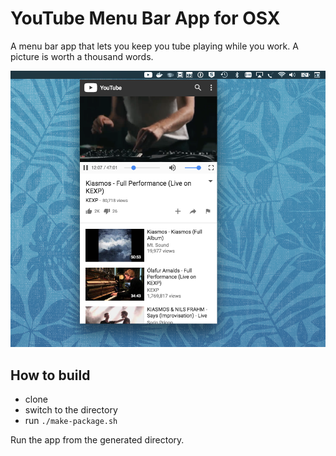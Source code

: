 # YouTube Menu Bar App for OSX

A menu bar app that lets you keep you tube playing while you work. A picture is worth a thousand words.

![Alt text](./screenshot.png)

## How to build

* clone
* switch to the directory
* run `./make-package.sh`

Run the app from the generated directory.

